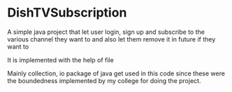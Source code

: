 # DishTVSubscription
A simple java project that let user login, sign up and subscribe to the various channel they want to and also let them remove it in future
if they want to

It is implemented with the help of file

Mainly collection, io package of java get used in this code since these were the boundedness implemented by my college for doing the project.

